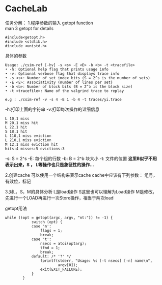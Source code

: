 # CacheLab

任务分解：
1.程序参数的输入
getopt function  
man 3 getopt for details

    #include<getopt.h>
    #include <stdlib.h>
    #include <unistd.h>

具体的参数

    Usage: ./csim-ref [-hv] -s <s> -E <E> -b <b> -t <tracefile>
    • -h: Optional help flag that prints usage info
    • -v: Optional verbose flag that displays trace info
    • -s <s>: Number of set index bits (S = 2^s is the number of sets)
    • -E <E>: Associativity (number of lines per set)
    • -b <b>: Number of block bits (B = 2^b is the block size)
    • -t <tracefile>: Name of the valgrind trace to replay
    
    e.g : ./csim-ref -v -s 4 -E 1 -b 4 -t traces/yi.trace

-h:打印上面的字符串
-v:打印每次操作的详细信息

    L 10,1 miss
    M 20,1 miss hit
    L 22,1 hit
    S 18,1 hit
    L 110,1 miss eviction
    L 210,1 miss eviction
    M 12,1 miss eviction hit
    hits:4 misses:5 evictions:3
-s: S = 2^s
-E: 每个组的行数
-b: B = 2^b 块大小
-t: 文件的位置
**这里B似乎不用表示出来，S ， L等操作也只是象征性的操作...**

2.创建cache 
可以使用一个结构来表示cache
cache中应该有下列参数：
组号，有效位，标记

3.对L，S，M的具体分析
L是load操作
S这里也可以理解为Load操作
M是修改，先进行一个LOAD再进行一次Store操作，相当于两次load

getopt用法

    while ((opt = getopt(argc, argv, "nt:")) != -1) {
                switch (opt) {
                case 'n':
                    flags = 1;
                    break;
                case 't':
                    nsecs = atoi(optarg);
                    tfnd = 1;
                    break;
                default: /* '?' */
                    fprintf(stderr, "Usage: %s [-t nsecs] [-n] name\n",
                            argv[0]);
                    exit(EXIT_FAILURE);
                }
            }